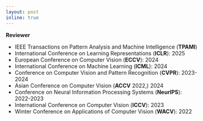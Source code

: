 ```yaml
---
layout: post
inline: true
---
```


**Reviewer**
- IEEE Transactions on Pattern Analysis and Machine Intelligence (**TPAMI**)
- International Conference on Learning Representations (**ICLR**): 2025
- European Conference on Computer Vision (**ECCV**): 2024
- International Conference on Machine Learning (**ICML**): 2024
- Conference on Computer Vision and Pattern Recognition (**CVPR**): 2023-2024
- Asian Conference on Computer Vision (**ACCV** 2022,) 2024
- Conference on Neural Information Processing Systems (**NeurIPS**): 2022-2023
- International Conference on Computer Vision (**ICCV**): 2023
- Winter Conference on Applications of Computer Vision (**WACV**): 2022